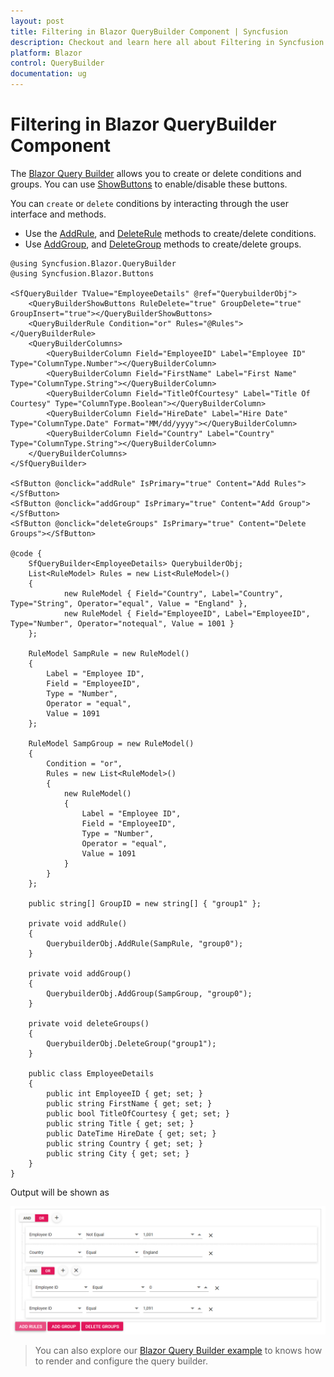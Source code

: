 ```yaml
---
layout: post
title: Filtering in Blazor QueryBuilder Component | Syncfusion
description: Checkout and learn here all about Filtering in Syncfusion Blazor QueryBuilder component and much more.
platform: Blazor
control: QueryBuilder
documentation: ug
---
```


# Filtering in Blazor QueryBuilder Component

The [Blazor Query Builder](https://www.syncfusion.com/blazor-components/blazor-query-builder) allows you to create or delete conditions and groups. You can use [ShowButtons](https://help.syncfusion.com/cr/blazor/Syncfusion.Blazor.QueryBuilder.SfQueryBuilder.html#Syncfusion_Blazor_QueryBuilder_SfQueryBuilder_ShowButtons) to enable/disable these buttons.

You can `create` or `delete` conditions by interacting through the user interface and methods.

* Use the [AddRule](https://help.syncfusion.com/cr/blazor/Syncfusion.Blazor.QueryBuilder.SfQueryBuilder.html#Syncfusion_Blazor_QueryBuilder_SfQueryBuilder_AddRules_System_Object_System_String_), and [DeleteRule](https://help.syncfusion.com/cr/blazor/Syncfusion.Blazor.QueryBuilder.SfQueryBuilder.html#Syncfusion_Blazor_QueryBuilder_SfQueryBuilder_DeleteRules_System_Object_) methods to create/delete conditions.
* Use [AddGroup](https://help.syncfusion.com/cr/blazor/Syncfusion.Blazor.QueryBuilder.SfQueryBuilder.html#Syncfusion_Blazor_QueryBuilder_SfQueryBuilder_AddGroups_System_Object_System_String_), and [DeleteGroup](https://help.syncfusion.com/cr/blazor/Syncfusion.Blazor.QueryBuilder.SfQueryBuilder.html#Syncfusion_Blazor_QueryBuilder_SfQueryBuilder_DeleteGroups_System_Object_) methods to create/delete groups.

```cshtml
@using Syncfusion.Blazor.QueryBuilder
@using Syncfusion.Blazor.Buttons

<SfQueryBuilder TValue="EmployeeDetails" @ref="QuerybuilderObj">
    <QueryBuilderShowButtons RuleDelete="true" GroupDelete="true" GroupInsert="true"></QueryBuilderShowButtons>
    <QueryBuilderRule Condition="or" Rules="@Rules"></QueryBuilderRule>
    <QueryBuilderColumns>
        <QueryBuilderColumn Field="EmployeeID" Label="Employee ID" Type="ColumnType.Number"></QueryBuilderColumn>
        <QueryBuilderColumn Field="FirstName" Label="First Name" Type="ColumnType.String"></QueryBuilderColumn>
        <QueryBuilderColumn Field="TitleOfCourtesy" Label="Title Of Courtesy" Type="ColumnType.Boolean"></QueryBuilderColumn>
        <QueryBuilderColumn Field="HireDate" Label="Hire Date" Type="ColumnType.Date" Format="MM/dd/yyyy"></QueryBuilderColumn>
        <QueryBuilderColumn Field="Country" Label="Country" Type="ColumnType.String"></QueryBuilderColumn>
    </QueryBuilderColumns>
</SfQueryBuilder>

<SfButton @onclick="addRule" IsPrimary="true" Content="Add Rules"></SfButton>
<SfButton @onclick="addGroup" IsPrimary="true" Content="Add Group"></SfButton>
<SfButton @onclick="deleteGroups" IsPrimary="true" Content="Delete Groups"></SfButton>

@code {
    SfQueryBuilder<EmployeeDetails> QuerybuilderObj;
    List<RuleModel> Rules = new List<RuleModel>()
    {
            new RuleModel { Field="Country", Label="Country", Type="String", Operator="equal", Value = "England" },
            new RuleModel { Field="EmployeeID", Label="EmployeeID", Type="Number", Operator="notequal", Value = 1001 }
    };

    RuleModel SampRule = new RuleModel()
    {
        Label = "Employee ID",
        Field = "EmployeeID",
        Type = "Number",
        Operator = "equal",
        Value = 1091
    };

    RuleModel SampGroup = new RuleModel()
    {
        Condition = "or",
        Rules = new List<RuleModel>()
        {
            new RuleModel()
            {
                Label = "Employee ID",
                Field = "EmployeeID",
                Type = "Number",
                Operator = "equal",
                Value = 1091
            }
        }
    };

    public string[] GroupID = new string[] { "group1" };

    private void addRule()
    {
        QuerybuilderObj.AddRule(SampRule, "group0");
    }

    private void addGroup()
    {
        QuerybuilderObj.AddGroup(SampGroup, "group0");
    }

    private void deleteGroups()
    {
        QuerybuilderObj.DeleteGroup("group1");
    }

    public class EmployeeDetails
    {
        public int EmployeeID { get; set; }
        public string FirstName { get; set; }
        public bool TitleOfCourtesy { get; set; }
        public string Title { get; set; }
        public DateTime HireDate { get; set; }
        public string Country { get; set; }
        public string City { get; set; }
    }
}

```

Output will be shown as

![Filtering in Blazor QueryBuilder](./images/blazor-querybuilder-filtering.png)

> You can also explore our [Blazor Query Builder example](https://blazor.syncfusion.com/demos/query-builder/default-functionalities?theme=bootstrap4) to knows how to render and configure the query builder.